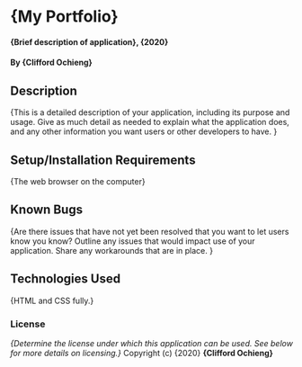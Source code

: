 # {My Portfolio}
#### {Brief description of application}, {2020}
#### By **{Clifford Ochieng}**
## Description
{This is a detailed description of your application, including its purpose and usage.  Give as much detail as needed to explain what the application does, and any other information you want users or other developers to have. }
## Setup/Installation Requirements
{The web browser on the computer}
## Known Bugs
{Are there issues that have not yet been resolved that you want to let users know you know? Outline any issues that would impact use of your application. Share any workarounds that are in place. }
## Technologies Used
{HTML and CSS fully.}
<!-- ## Support and contact details
{Let people know what to do if they run into any issues or have questions, ideas or concerns.  Encourage them to contact you or make a contribution to the code.} -->
### License
*{Determine the license under which this application can be used.  See below for more details on licensing.}*
Copyright (c) {2020} **{Clifford Ochieng}**
  